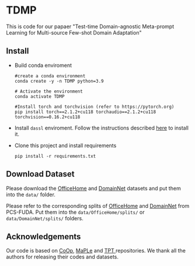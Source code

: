 # TDMP

This is code for our papaer "Test-time Domain-agnostic Meta-prompt Learning for Multi-source Few-shot Domain Adaptation"

## Install

* Build conda enviroment

  ```
  #create a conda environment
  conda create -y -n TDMP python=3.9

  # Activate the environment
  conda activate TDMP

  #Install torch and torchvision (refer to https://pytorch.org)
  pip install torch==2.1.2+cu118 torchaudio==2.1.2+cu118 torchvision==0.16.2+cu118
  ```
* Install `dassl` enviroment. Follow the instructions described [here](https://github.com/KaiyangZhou/Dassl.pytorch#installation) to install it.
* Clone this project and install requirements

  ```
  pip install -r requirements.txt
  ```

## Download Dataset

Please download the [OfficeHome](https://www.hemanthdv.org/officeHomeDataset.html) and [DomainNet](https://ai.bu.edu/M3SDA/) datasets and put them into the `data/` folder.

Please refer to the corresponding splits of [OfficeHome](https://github.com/zhengzangw/PCS-FUDA/tree/master/data/splits/office_home) and [DomainNet](https://github.com/zhengzangw/PCS-FUDA/tree/master/data/splits/domainnet) from PCS-FUDA. Put them into the `data/OfficeHome/splits/` or `data/DomainNet/splits/` folders.

## Acknowledgements

Our code is based on [CoOp](https://github.com/KaiyangZhou/CoOp), [MaPLe](https://github.com/muzairkhattak/multimodal-prompt-learning) and [TPT ](https://github.com/azshue/TPT)repositories. We thank all the authors for releasing their codes and datasets.
